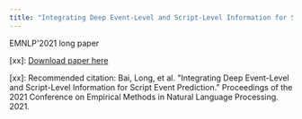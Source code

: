```yaml
---
title: "Integrating Deep Event-Level and Script-Level Information for Script Event Prediction1"
---
```

EMNLP'2021 long paper

[xx]: [Download paper here](https://aclanthology.org/2021.emnlp-main.777.pdf)

[xx]: Recommended citation: Bai, Long, et al. "Integrating Deep Event-Level and Script-Level Information for Script Event Prediction." Proceedings of the 2021 Conference on Empirical Methods in Natural Language Processing. 2021.
